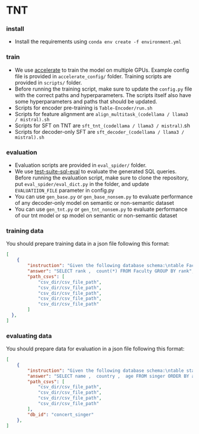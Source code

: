 # TNT
### install
* Install the requirements using `conda env create -f environment.yml`

### train
* We use [accelerate](https://huggingface.co/docs/accelerate/index) to train the model on multiple GPUs. Example config file is provided in `accelerate_config/` folder. Training scripts are provided in `scripts/` folder.
* Before running the training script, make sure to update the `config.py` file with the correct paths and hyperparameters. The scripts itself also have some hyperparameters and paths that should be updated.
* Scripts for encoder pre-training is `Table-Encoder/run.sh`
* Scripts for feature alignment are `align_multitask_(codellama / llama3 / mistral).sh`
* Scripts for SFT on TNT are `sft_tnt_(codellama / llama3 / mistral)`.sh
* Scripts for decoder-only SFT are `sft_decoder_(codellama / llama3 / mistral).sh`

### evaluation
* Evaluation scripts are provided in `eval_spider/` folder.
* We use [test-suite-sql-eval](https://github.com/taoyds/test-suite-sql-eval) to evaluate the generated SQL queries. Before running the evaluation script, make sure to clone the repository, put `eval_spider/eval_dict.py` in the folder, and update `EVALUATIION_FILE` parameter in config.py
* You can use `gen_base.py` or `gen_base_nonsem.py` to evaluate performance of any decoder-only model on semantic or non-semantic dataset
* You can use `gen_tnt.py` or `gen_tnt_nonsem.py` to evaluate performance of our tnt model or sp model on semantic or non-semantic dataset

### training data
You should prepare training data in a json file following this format:
```json
[
    {
        "instruction": "Given the following database schema:\ntable Faculty_Participates_in, columns = [Faculty_Participates_in.actid(<insert_embs>|int64), Faculty_Participates_in.FacID(<insert_embs>|int64)]\ntable Participates_in, columns = [Participates_in.stuid(<insert_embs>|int64), Participates_in.actid(<insert_embs>|int64)]\ntable Faculty, columns = [Faculty.Sex(<insert_embs>|object), Faculty.Lname(<insert_embs>|object), Faculty.FacID(<insert_embs>|int64|primary key), Faculty.Fname(<insert_embs>|object), Faculty.Rank(<insert_embs>|object), Faculty.Room(<insert_embs>|object), Faculty.Phone(<insert_embs>|int64), Faculty.Building(<insert_embs>|object)]\ntable Student, columns = [Student.Age(<insert_embs>|int64), Student.LName(<insert_embs>|object), Student.StuID(<insert_embs>|int64|primary key), Student.Major(<insert_embs>|int64), Student.Sex(<insert_embs>|object), Student.city_code(<insert_embs>|object), Student.Advisor(<insert_embs>|int64), Student.Fname(<insert_embs>|object)]\ntable Activity, columns = [Activity.actid(<insert_embs>|int64|primary key), Activity.activity_name(<insert_embs>|object)]\nForeign keys: ['Participates_in.actid=Activity.actid', 'Participates_in.stuid=Student.StuID']\n\nAnswer the following question with the corresponding sqlite SQL query only and with no explanation.\nQuestion: How many faculty members do we have for each faculty rank?",
        "answer": "SELECT rank ,  count(*) FROM Faculty GROUP BY rank",
        "path_csvs": [
            "csv_dir/csv_file_path",
            "csv_dir/csv_file_path",
            "csv_dir/csv_file_path",
            "csv_dir/csv_file_path",
            "csv_dir/csv_file_path"
        ]
  },
]
```

### evaluating data
You should prepare data for evaluation in a json file following this format:
```json
[
    {
        "instruction": "Given the following database schema:\ntable stadium, columns = [stadium.Stadium_ID(<insert_embs>|int64|primary key), stadium.Location(<insert_embs>|object), stadium.Name(<insert_embs>|object), stadium.Capacity(<insert_embs>|int64), stadium.Highest(<insert_embs>|int64), stadium.Lowest(<insert_embs>|int64), stadium.Average(<insert_embs>|int64)]\ntable singer, columns = [singer.Singer_ID(<insert_embs>|int64|primary key), singer.Name(<insert_embs>|object), singer.Country(<insert_embs>|object), singer.Song_Name(<insert_embs>|object), singer.Song_release_year(<insert_embs>|int64), singer.Age(<insert_embs>|int64), singer.Is_male(<insert_embs>|object)]\ntable concert, columns = [concert.concert_ID(<insert_embs>|int64|primary key), concert.concert_Name(<insert_embs>|object), concert.Theme(<insert_embs>|object), concert.Stadium_ID(<insert_embs>|int64), concert.Year(<insert_embs>|int64)]\ntable singer_in_concert, columns = [singer_in_concert.concert_ID(<insert_embs>|int64), singer_in_concert.Singer_ID(<insert_embs>|int64)]\nForeign keys: ['concert.Stadium_ID=stadium.Stadium_ID', 'singer_in_concert.Singer_ID=singer.Singer_ID', 'singer_in_concert.concert_ID=concert.concert_ID']\n\nAnswer the following question with the corresponding sqlite SQL query only and with no explanation.\nQuestion: Show name, country, age for all singers ordered by age from the oldest to the youngest.",
        "answer": "SELECT name ,  country ,  age FROM singer ORDER BY age DESC",
        "path_csvs": [
            "csv_dir/csv_file_path",
            "csv_dir/csv_file_path",
            "csv_dir/csv_file_path",
            "csv_dir/csv_file_path"
        ],
        "db_id": "concert_singer"
    },
]
```